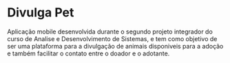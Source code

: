# Divulga Pet

Aplicação mobile desenvolvida durante o segundo projeto integrador do curso de Analise e Desenvolvimento de Sistemas, e tem como objetivo de ser uma plataforma para a divulgação de animais disponiveis para a adoção e também facilitar o contato entre o doador e o adotante.
